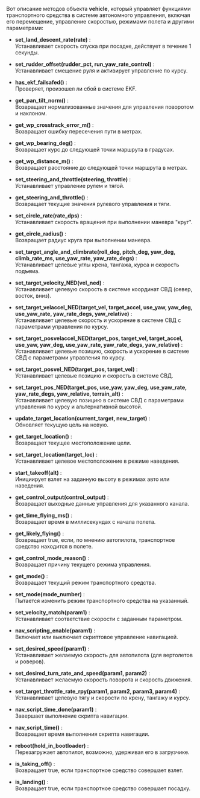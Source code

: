 Вот описание методов объекта **vehicle**, который управляет функциями транспортного средства в системе автономного управления, включая его перемещение, управление скоростью, режимами полета и другими параметрами:



- **set_land_descent_rate(rate)** :   
Устанавливает скорость спуска при посадке, действует в течение 1 секунды.


- **set_rudder_offset(rudder_pct, run_yaw_rate_control)** :   
Устанавливает смещение руля и активирует управление по курсу.


- **has_ekf_failsafed()** :   
Проверяет, произошел ли сбой в системе EKF.


- **get_pan_tilt_norm()** :   
Возвращает нормализованные значения для управления поворотом и наклоном.


- **get_wp_crosstrack_error_m()** :   
Возвращает ошибку пересечения пути в метрах.


- **get_wp_bearing_deg()** :   
Возвращает курс до следующей точки маршрута в градусах.


- **get_wp_distance_m()** :   
Возвращает расстояние до следующей точки маршрута в метрах.


- **set_steering_and_throttle(steering, throttle)** :   
Устанавливает управление рулем и тягой.


- **get_steering_and_throttle()** :   
Возвращает текущие значения рулевого управления и тяги.


- **set_circle_rate(rate_dps)** :   
Устанавливает скорость вращения при выполнении маневра "круг".


- **get_circle_radius()** :   
Возвращает радиус круга при выполнении маневра.


- **set_target_angle_and_climbrate(roll_deg, pitch_deg, yaw_deg, climb_rate_ms, use_yaw_rate, yaw_rate_degs)** :   
Устанавливает целевые углы крена, тангажа, курса и скорость подъема.


- **set_target_velocity_NED(vel_ned)** :   
Устанавливает целевую скорость в системе координат СВД (север, восток, вниз).


- **set_target_velaccel_NED(target_vel, target_accel, use_yaw, yaw_deg, use_yaw_rate, yaw_rate_degs, yaw_relative)** :   
Устанавливает целевые скорость и ускорение в системе СВД с параметрами управления по курсу.


- **set_target_posvelaccel_NED(target_pos, target_vel, target_accel, use_yaw, yaw_deg, use_yaw_rate, yaw_rate_degs, yaw_relative)** :   
Устанавливает целевые позицию, скорость и ускорение в системе СВД с параметрами управления по курсу.


- **set_target_posvel_NED(target_pos, target_vel)** :   
Устанавливает целевые позицию и скорость в системе СВД.


- **set_target_pos_NED(target_pos, use_yaw, yaw_deg, use_yaw_rate, yaw_rate_degs, yaw_relative, terrain_alt)** :   
Устанавливает целевую позицию в системе СВД с параметрами управления по курсу и альтернативной высотой.


- **update_target_location(current_target, new_target)** :   
Обновляет текущую цель на новую.


- **get_target_location()** :   
Возвращает текущее местоположение цели.


- **set_target_location(target_loc)** :   
Устанавливает целевое местоположение в режиме наведения.


- **start_takeoff(alt)** :   
Инициирует взлет на заданную высоту в режимах авто или наведения.


- **get_control_output(control_output)** :   
Возвращает выходные данные управления для указанного канала.


- **get_time_flying_ms()** :   
Возвращает время в миллисекундах с начала полета.


- **get_likely_flying()** :   
Возвращает true, если, по мнению автопилота, транспортное средство находится в полете.


- **get_control_mode_reason()** :   
Возвращает причину текущего режима управления.


- **get_mode()** :   
Возвращает текущий режим транспортного средства.


- **set_mode(mode_number)** :   
Пытается изменить режим транспортного средства на указанный.


- **set_velocity_match(param1)** :   
Устанавливает соответствие скорости с заданным параметром.


- **nav_scripting_enable(param1)** :   
Включает или выключает скриптовое управление навигацией.


- **set_desired_speed(param1)** :   
Устанавливает желаемую скорость для автопилота (для вертолетов и роверов).


- **set_desired_turn_rate_and_speed(param1, param2)** :   
Устанавливает желаемую скорость поворота и скорость движения.


- **set_target_throttle_rate_rpy(param1, param2, param3, param4)** :   
Устанавливает целевую тягу и скорости по крену, тангажу и курсу.


- **nav_script_time_done(param1)** :   
Завершает выполнение скрипта навигации.


- **nav_script_time()** :   
Возвращает время выполнения скрипта навигации.


- **reboot(hold_in_bootloader)** :   
Перезагружает автопилот, возможно, удерживая его в загрузчике.


- **is_taking_off()** :   
Возвращает true, если транспортное средство совершает взлет.


- **is_landing()** :   
Возвращает true, если транспортное средство совершает посадку.